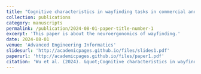```yaml
---
title: "Cognitive characteristics in wayfinding tasks in commercial and residential districts during daytime and nighttime: A comprehensive neuroergonomic study"
collection: publications
category: manuscripts
permalink: /publication/2024-08-01-paper-title-number-1
excerpt: 'This paper is about the neuroergonomics of wayfinding.'
date: 2024-08-01
venue: 'Advanced Engineering Informatics'
slidesurl: 'http://academicpages.github.io/files/slides1.pdf'
paperurl: 'http://academicpages.github.io/files/paper1.pdf'
citation: 'Wu et al. (2024). &quot;Cognitive characteristics in wayfinding tasks in commercial and residential districts during daytime and nighttime: A comprehensive neuroergonomic study.&quot; <i>Advanced Engineering Informatics</i>. 1(1).'
---
```


